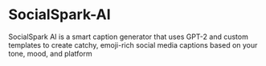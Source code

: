 # SocialSpark-AI
 SocialSpark AI is a smart caption generator that uses GPT-2 and custom templates to create catchy, emoji-rich social media captions based on your tone, mood, and platform
